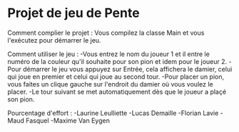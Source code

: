 # Projet de jeu de Pente
Comment complier le projet : 
    Vous compilez la classe Main et vous l'exécutez pour démarrer le jeu.

Comment utiliser le jeu : 
-Vous entrez le nom du joueur 1 et il entre le numéro de la couleur qu'il souhaite pour son pion et idem pour le joueur 2.
-Pour démarrer le jeu vous appuyez sur Entrée, cela affichera le damier, celui qui joue en premier et celui qui joue au second tour.
-Pour placer un pion, vous faites un clique gauche sur l'endroit du damier où vous voulez le placer.
-Le tour suivant se met automatiquement dès que le joueur a plaçé son pion.

Pourcentage d'effort : 
-Laurine Leulliette 
-Lucas Demaille
-Florian Lavie
-Maud Fasquel
-Maxime Van Eygen
